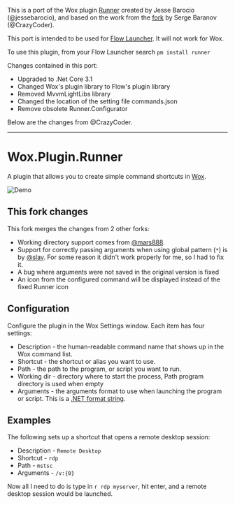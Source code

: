 
This is a port of the Wox plugin [Runner](https://github.com/jessebarocio/Wox.Plugin.Runner) created by Jesse Barocio (@jessebarocio), and based on the work from the [fork](https://github.com/CrazyCoder/Wox.Plugin.Runner) by Serge Baranov (@CrazyCoder).

This port is intended to be used for [Flow Launcher](https://github.com/Flow-Launcher/Flow.Launcher). It will not work for Wox.

To use this plugin, from your Flow Launcher search `pm install runner`

Changes contained in this port:

- Upgraded to .Net Core 3.1
- Changed Wox's plugin library to Flow's plugin library
- Removed MvvmLightLibs library
- Changed the location of the setting file commands.json
- Remove obsolete Runner.Configurator

Below are the changes from @CrazyCoder.

-------------------
# Wox.Plugin.Runner

A plugin that allows you to create simple command shortcuts in [Wox](http://getwox.com).

![Demo](demo.gif)

## This fork changes

This fork merges the changes from 2 other forks:
* Working directory support comes from [@mars888](https://github.com/mars888/Wox.Plugin.Runner).
* Support for correctly passing arguments when using global pattern (`*`) is by [@slav](https://github.com/slav/Wox.Plugin.Runner). For some reason it didn't work properly for me, so I had to fix it.
* A bug where arguments were not saved in the original version is fixed
* An icon from the configured command will be displayed instead of the fixed Runner icon

## Configuration

Configure the plugin in the Wox Settings window. Each item has four settings:

* Description - the human-readable command name that shows up in the Wox command list.
* Shortcut - the shortcut or alias you want to use.
* Path - the path to the program, or script you want to run.
* Working dir - directory where to start the process, Path program directory is used when empty
* Arguments - the arguments format to use when launching the program or script. This is a [.NET format string](https://msdn.microsoft.com/en-us/library/txafckwd.aspx).

## Examples

The following sets up a shortcut that opens a remote desktop session:

* Description - `Remote Desktop`
* Shortcut - `rdp`
* Path - `mstsc`
* Arguments - `/v:{0}`

Now all I need to do is type in `r rdp myserver`, hit enter, and a remote desktop session would be launched.
